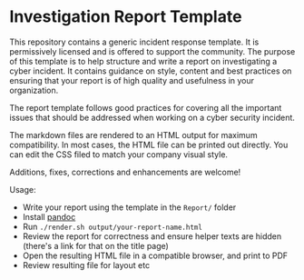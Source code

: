 # Investigation Report Template

This repository contains a generic incident response template. It is permissively licensed and is offered to support the community. The purpose of this template is to help structure and write a report on investigating a cyber incident. It contains guidance on style, content and best practices on ensuring that your report is of high quality and usefulness in your organization.

The report template follows good practices for covering all the important issues that should be addressed when working on a cyber security incident.

The markdown files are rendered to an HTML output for maximum compatibility. In most cases, the HTML file can be printed out directly. You can edit the CSS filed to match your company visual style.

Additions, fixes, corrections and enhancements are welcome!

Usage:

- Write your report using the template in the `Report/` folder
- Install [pandoc](https://pandoc.org/installing.html)
- Run `./render.sh output/your-report-name.html`
- Review the report for correctness and ensure helper texts are hidden (there's a link for that on the title page)
- Open the resulting HTML file in a compatible browser, and print to PDF
- Review resulting file for layout etc